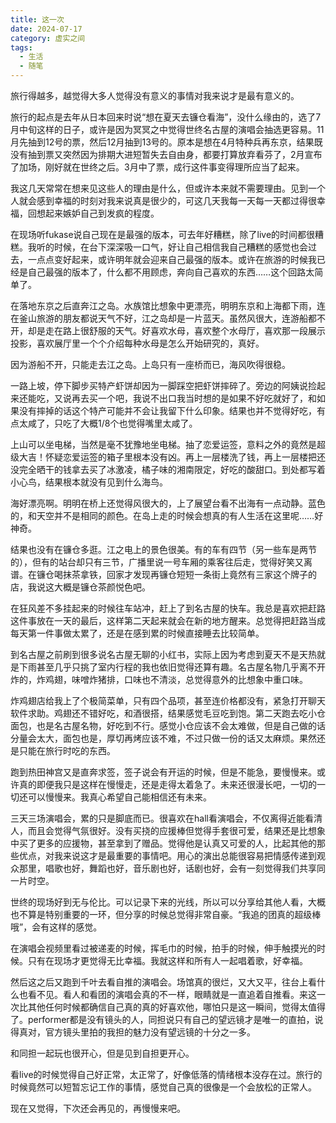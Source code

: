 ```yaml
---
title: 这一次
date: 2024-07-17
category: 虚实之间
tags:
  - 生活
  - 随笔
---
```




旅行得越多，越觉得大多人觉得没有意义的事情对我来说才是最有意义的。

旅行的起点是去年从日本回来时说“想在夏天去镰仓看海”，没什么缘由的，选了7月中旬这样的日子，或许是因为冥冥之中觉得世终名古屋的演唱会抽选更容易。11月先抽到12号的票，然后12月抽到13号的。原本是想在4月特种兵再东京，结果既没有抽到票又突然因为排期大进短暂失去自由身，都要打算放弃看芬了，2月宣布了加场，刚好就在世终之后。3月中了票，成行这件事变得理所应当了起来。

<!--more-->



我这几天常常在想来见这些人的理由是什么，但或许本来就不需要理由。见到一个人就会感到幸福的时刻对我来说真是很少的，可这几天我每一天每一天都过得很幸福，回想起来嫉妒自己到发疯的程度。

在现场听fukase说自己现在是最强的版本，可去年好糟糕，除了live的时间都很糟糕。我听的时候，在台下深深吸一口气，好让自己相信我自己糟糕的感觉也会过去，一点点变好起来，或许明年就会迎来自己最强的版本。或许在旅游的时候我已经是自己最强的版本了，什么都不用顾虑，奔向自己喜欢的东西……这个回路太简单了。



在落地东京之后直奔江之岛。水族馆比想象中更漂亮，明明东京和上海都下雨，连在釜山旅游的朋友都说天气不好，江之岛却是一片蓝天。虽然风很大，连游船都不开，却是走在路上很舒服的天气。好喜欢水母，喜欢整个水母厅，喜欢那一段展示投影，喜欢展厅里一个个介绍每种水母是怎么开始研究的，真好。

因为游船不开，只能走去江之岛。上岛只有一座桥而已，海风吹得很稳。

一路上坡，停下脚步买特产虾饼却因为一脚踩空把虾饼摔碎了。旁边的阿姨说捡起来还能吃，又说再去买一个吧，我说不出口我当时想的是如果不好吃就好了，和如果没有摔掉的话这个特产可能并不会让我留下什么印象。结果也并不觉得好吃，有点太咸了，只吃了大概1/8个也觉得嘴里太咸了。

上山可以坐电梯，当然是毫不犹豫地坐电梯。抽了恋爱运签，意料之外的竟然是超级大吉！怀疑恋爱运签的箱子里根本没有凶。再上一层楼洗了钱，再上一层楼把还没完全晒干的钱拿去买了冰激凌，橘子味的湘南限定，好吃的酸甜口。到处都写着小心鸟，结果根本就没有见到什么海鸟。

海好漂亮啊。明明在桥上还觉得风很大的，上了展望台看不出海有一点动静。蓝色的，和天空并不是相同的颜色。在岛上走的时候会想真的有人生活在这里呢……好神奇。

结果也没有在镰仓多逛。江之电上的景色很美。有的车有四节（另一些车是两节的），但有的站台却只有三节，广播里说一号车厢的乘客往后走，觉得好笑又离谱。在镰仓喝抹茶拿铁，回家才发现再镰仓短短一条街上竟然有三家这个牌子的店，我说这大概是镰仓茶颜悦色吧。

在狂风差不多挂起来的时候往车站冲，赶上了到名古屋的快车。我总是喜欢把赶路这件事放在一天的最后，这样第二天起来就会在新的地方醒来。总觉得把赶路当成每天第一件事做太累了，还是在感到累的时候直接睡去比较简单。



到名古屋之前刷到很多说名古屋无聊的小红书，实际上因为考虑到夏天不是天热就是下雨甚至几乎只挑了室内行程的我也依旧觉得还算有趣。名古屋名物几乎离不开炸的，炸鸡翅，味噌炸猪排，口味也不清淡，总觉得意外的比想象中重口味。

炸鸡翅店给我上了个极简菜单，只有四个品项，甚至连价格都没有，紧急打开聊天软件求助。鸡翅还不错好吃，和酒很搭，结果感觉毛豆吃到饱。第二天跑去吃小仓面包，也是名古屋名物，好吃到不行。感觉小仓应该不会太难做，但是自己做的话分量会太大，面包也是，厚切再烤应该不难，不过只做一份的话又太麻烦。果然还是只能在旅行时吃的东西。

跑到热田神宫又是直奔求签，签子说会有开运的时候，但是不能急，要慢慢来。或许真的即便我只是这样在慢慢走，还是走得太着急了。未来还很漫长吧，一切的一切还可以慢慢来。我真心希望自己能相信还有未来。



三天三场演唱会，累的只是脚底而已。很喜欢在hall看演唱会，不仅离得近能看清人，而且会觉得气氛很好。没有买挠的应援棒但觉得手套很可爱，结果还是比想象中买了更多的应援物，甚至拿到了赠品。觉得他是认真又可爱的人，比起其他的那些优点，对我来说这才是最重要的事情吧。用心的演出总能很容易把情感传递到观众那里，唱歌也好，舞蹈也好，音乐剧也好，话剧也好，会有一刻觉得我们共享同一片时空。

世终的现场好到无与伦比。可以记录下来的光线，所以可以分享给其他人看，大概也不算是特别重要的一环，但分享的时候总觉得非常自豪。“我追的团真的超级棒哦”，会有这样的感觉。

在演唱会视频里看过被递麦的时候，挥毛巾的时候，拍手的时候，伸手触摸光的时候。只有在现场才更觉得无比幸福。我就这样和所有人一起唱着歌，好幸福。

然后这之后又跑到千叶去看自推的演唱会。场馆真的很烂，又大又平，往台上看什么也看不见。看人和看团的演唱会真的不一样，眼睛就是一直追着自推看。来这一次比其他任何时候都确信自己真的真的好喜欢他，哪怕只是这一瞬间，觉得太值得了。performer都是没有镜头的人，同担说只有自己的望远镜才是唯一的直拍，说得真对，官方镜头里拍的我担的魅力没有望远镜的十分之一多。

和同担一起玩也很开心，但是见到自担更开心。

看live的时候觉得自己好正常，太正常了，好像低落的情绪根本没存在过。旅行的时候竟然可以短暂忘记工作的事情，感觉自己真的很像是一个会放松的正常人。



现在又觉得，下次还会再见的，再慢慢来吧。
